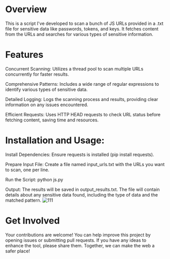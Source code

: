 # Overview
This is a script I've developed to scan a bunch of JS URLs provided in a .txt file for sensitive data like passwords, tokens, and keys. It fetches content from the URLs and searches for various types of sensitive information.

# Features
Concurrent Scanning: Utilizes a thread pool to scan multiple URLs concurrently for faster results.

Comprehensive Patterns: Includes a wide range of regular expressions to identify various types of sensitive data.

Detailed Logging: Logs the scanning process and results, providing clear information on any issues encountered.

Efficient Requests: Uses HTTP HEAD requests to check URL status before fetching content, saving time and resources.

# Installation and Usage:
Install Dependencies: Ensure requests is installed (pip install requests).

Prepare Input File: Create a file named input_urls.txt with the URLs you want to scan, one per line.

Run the Script: python js.py

Output: The results will be saved in output_results.txt. The file will contain details about any sensitive data found, including the type of data and the matched pattern.
![111](https://github.com/ManShum812/JS-Scanner/assets/43279996/df2745b1-beb4-4b43-97a8-3bafaf0f4a47)


# Get Involved
Your contributions are welcome! You can help improve this project by opening issues or submitting pull requests. If you have any ideas to enhance the tool, please share them. Together, we can make the web a safer place!
